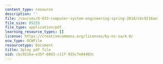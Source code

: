 ```yaml
---
content_type: resource
description: ''
file: /courses/6-033-computer-system-engineering-spring-2018/cbc9216ae35f60d3c11f935c7e84403c_r2_-2KW76ec.pdf
file_size: 85255
file_type: application/pdf
learning_resource_types: []
license: https://creativecommons.org/licenses/by-nc-sa/4.0/
ocw_type: OCWFile
resourcetype: Document
title: 3play pdf file
uid: cbc9216a-e35f-60d3-c11f-935c7e84403c
---
```

